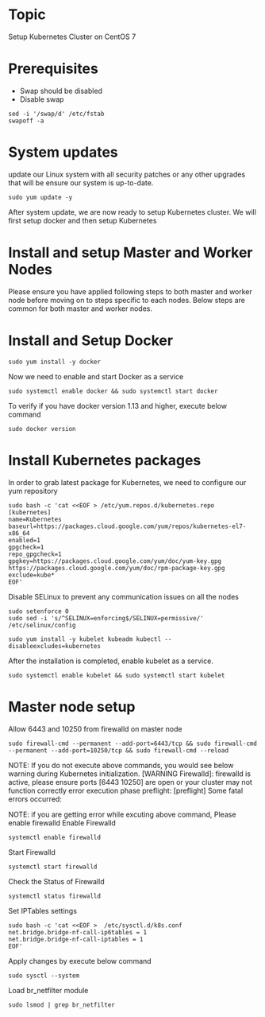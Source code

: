 # Topic
Setup Kubernetes Cluster on CentOS 7

# Prerequisites
  - Swap should be disabled
  - Disable swap
  
  ```
  sed -i '/swap/d' /etc/fstab
  swapoff -a
  ```
  
# System updates
update our Linux system with all security patches or any other upgrades that will be ensure our system is up-to-date.
```
sudo yum update -y
```
After system update, we are now ready to setup Kubernetes cluster. We will first setup docker and then setup Kubernetes

# Install and setup Master and Worker Nodes
Please ensure you have applied following steps to both master and worker node before moving on to steps specific to each nodes. Below steps are common for both master and worker nodes.

# Install and Setup Docker

```
sudo yum install -y docker
```

Now we need to enable and start Docker as a service

```
sudo systemctl enable docker && sudo systemctl start docker
```
To verify if you have docker version 1.13 and higher, execute below command

```
sudo docker version
```

# Install Kubernetes packages
In order to grab latest package for Kubernetes, we need to configure our yum repository

```
sudo bash -c 'cat <<EOF > /etc/yum.repos.d/kubernetes.repo
[kubernetes]
name=Kubernetes
baseurl=https://packages.cloud.google.com/yum/repos/kubernetes-el7-x86_64
enabled=1
gpgcheck=1
repo_gpgcheck=1
gpgkey=https://packages.cloud.google.com/yum/doc/yum-key.gpg https://packages.cloud.google.com/yum/doc/rpm-package-key.gpg
exclude=kube*
EOF'
```

Disable SELinux to prevent any communication issues on all the nodes

```
sudo setenforce 0
sudo sed -i 's/^SELINUX=enforcing$/SELINUX=permissive/' /etc/selinux/config
```

```
sudo yum install -y kubelet kubeadm kubectl --disableexcludes=kubernetes
```

After the installation is completed, enable kubelet as a service.

```
sudo systemctl enable kubelet && sudo systemctl start kubelet
```

# Master node setup
Allow 6443 and 10250 from firewalld on master node

```
sudo firewall-cmd --permanent --add-port=6443/tcp && sudo firewall-cmd --permanent --add-port=10250/tcp && sudo firewall-cmd --reload
```

NOTE: If you do not execute above commands, you would see below warning during Kubernetes initialization.
[WARNING Firewalld]: firewalld is active, please ensure ports [6443 10250] are open or your cluster may not function correctly
error execution phase preflight: [preflight] Some fatal errors occurred:

NOTE: if you are getting error while excuting above command, Please enable firewalld
Enable Firewalld
```
systemctl enable firewalld
```
Start Firewalld
```
systemctl start firewalld
```
Check the Status of Firewalld
```
systemctl status firewalld
```


Set IPTables settings

```
sudo bash -c 'cat <<EOF >  /etc/sysctl.d/k8s.conf
net.bridge.bridge-nf-call-ip6tables = 1
net.bridge.bridge-nf-call-iptables = 1
EOF'
```

Apply changes by execute below command

```
sudo sysctl --system
```

Load br_netfilter module
```
sudo lsmod | grep br_netfilter
```



